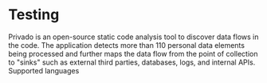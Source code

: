 # Testing
Privado is an open-source static code analysis tool to discover data flows in the code. The application detects more than 110 personal data elements being processed and further maps the data flow from the point of collection to "sinks" such as external third parties, databases, logs, and internal APIs.
Supported languages






